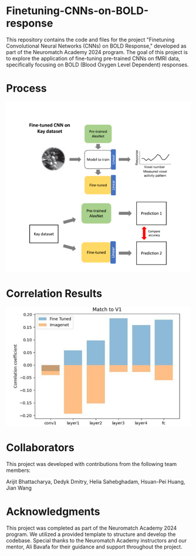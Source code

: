 # Finetuning-CNNs-on-BOLD-response
This repository contains the code and files for the project "Finetuning Convolutional Neural Networks (CNNs) on BOLD Response," developed as part of the Neuromatch Academy 2024 program. The goal of this project is to explore the application of fine-tuning pre-trained CNNs on fMRI data, specifically focusing on BOLD (Blood Oxygen Level Dependent) responses.

# Process
![Process of our work](process.PNG)

# Correlation Results
![Results before boosting](correlationresult.png)


# Collaborators
This project was developed with contributions from the following team members:

Arijit Bhattacharya,
Dedyk Dmitry,
Helia Sahebghadam,
Hsuan-Pei Huang,
Jian Wang

# Acknowledgments
This project was completed as part of the Neuromatch Academy 2024 program. We utilized a provided template to structure and develop the codebase. Special thanks to the Neuromatch Academy instructors and our mentor, Ali Bavafa for their guidance and support throughout the project.

